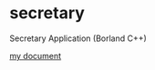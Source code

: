 secretary
=========

Secretary Application (Borland C++)


[my document](https://github.com/agoffer/secretary/blob/master/sql/availableCategory.sql)
